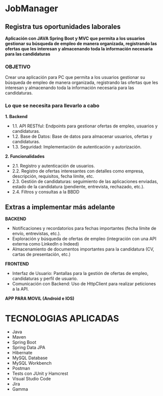 # JobManager
## Registra tus oportunidades laborales

**Aplicación con JAVA Spring Boot y MVC que permita a los usuarios gestionar su búsqueda de empleo de manera organizada, registrando las ofertas que les interesan y almacenando toda la información necesaria para las candidaturas**

### OBJETIVO
Crear una aplicación para PC que permita a los usuarios gestionar su búsqueda de empleo de manera
organizada, registrando las ofertas que les interesan y almacenando toda la información necesaria
para las candidaturas.


### Lo que se necesita para llevarlo a cabo
**1. Backend**
* 1.1. API RESTful: Endpoints para gestionar ofertas de empleo, usuarios y candidaturas.
* 1.2. Base de Datos: Base de datos para almacenar usuarios, ofertas y candidaturas.
* 1.3. Seguridad: Implementación de autenticación y autorización.

**2. Funcionalidades**
* 2.1. Registro y autenticación de usuarios.
* 2.2. Registro de ofertas interesantes con detalles como empresa, descripción, requisitos, fecha
límite, etc.
* 2.3. Gestión de candidaturas: seguimiento de las aplicaciones enviadas, estado de la candidatura
(pendiente, entrevista, rechazado, etc.).
* 2.4. Filtros y consultas a la BBDD

## Extras a implementar más adelante
**BACKEND**
* Notificaciones y recordatorios para fechas importantes (fecha límite de envío, entrevistas, etc.).
* Exploración y búsqueda de ofertas de empleo (integración con una API externa como LinkedIn o
Indeed)
* Almacenamiento de documentos importantes para la candidatura (CV, cartas de presentación,
etc.)

**FRONTEND**
* Interfaz de Usuario: Pantallas para la gestión de ofertas de empleo, candidaturas y perfil de
usuario.
* Comunicación con Backend: Uso de HttpClient para realizar peticiones a la API.
  
**APP PARA MOVIL (Android e IOS)**

# TECNOLOGIAS APLICADAS
* Java
* Maven
* Spring Boot
* Spring Data JPA
* Hibernate
* MySQL Database
* MySQL Workbench
* Postman
* Tests con JUnit y Hamcrest
* Visual Studio Code
* Jira
* Gamma
